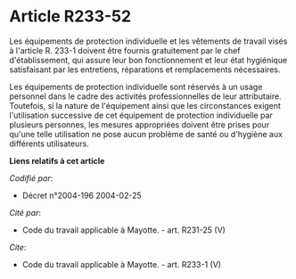 # Article R233-52

Les équipements de protection individuelle et les vêtements de travail visés à l'article R. 233-1 doivent être fournis
gratuitement par le chef d'établissement, qui assure leur bon fonctionnement et leur état hygiénique satisfaisant par les
entretiens, réparations et remplacements nécessaires. 

Les équipements de protection individuelle sont réservés à un usage personnel dans le cadre des activités professionnelles de
leur attributaire. Toutefois, si la nature de l'équipement ainsi que les circonstances exigent l'utilisation successive de
cet équipement de protection individuelle par plusieurs personnes, les mesures appropriées doivent être prises pour qu'une
telle utilisation ne pose aucun problème de santé ou d'hygiène aux différents utilisateurs.

**Liens relatifs à cet article**

_Codifié par_:

  - Décret n°2004-196 2004-02-25

_Cité par_:

  - Code du travail applicable à Mayotte. - art. R231-25 (V)

_Cite_:

  - Code du travail applicable à Mayotte. - art. R233-1 (V)
